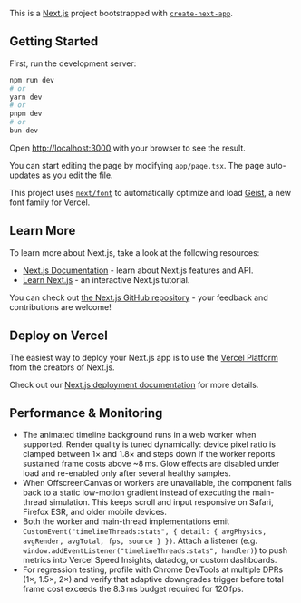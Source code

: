 This is a [Next.js](https://nextjs.org) project bootstrapped with [`create-next-app`](https://nextjs.org/docs/app/api-reference/cli/create-next-app).

## Getting Started

First, run the development server:

```bash
npm run dev
# or
yarn dev
# or
pnpm dev
# or
bun dev
```

Open [http://localhost:3000](http://localhost:3000) with your browser to see the result.

You can start editing the page by modifying `app/page.tsx`. The page auto-updates as you edit the file.

This project uses [`next/font`](https://nextjs.org/docs/app/building-your-application/optimizing/fonts) to automatically optimize and load [Geist](https://vercel.com/font), a new font family for Vercel.

## Learn More

To learn more about Next.js, take a look at the following resources:

- [Next.js Documentation](https://nextjs.org/docs) - learn about Next.js features and API.
- [Learn Next.js](https://nextjs.org/learn) - an interactive Next.js tutorial.

You can check out [the Next.js GitHub repository](https://github.com/vercel/next.js) - your feedback and contributions are welcome!

## Deploy on Vercel

The easiest way to deploy your Next.js app is to use the [Vercel Platform](https://vercel.com/new?utm_medium=default-template&filter=next.js&utm_source=create-next-app&utm_campaign=create-next-app-readme) from the creators of Next.js.

Check out our [Next.js deployment documentation](https://nextjs.org/docs/app/building-your-application/deploying) for more details.

## Performance & Monitoring

- The animated timeline background runs in a web worker when supported. Render quality is tuned dynamically: device pixel ratio is clamped between 1× and 1.8× and steps down if the worker reports sustained frame costs above ~8 ms. Glow effects are disabled under load and re-enabled only after several healthy samples.
- When OffscreenCanvas or workers are unavailable, the component falls back to a static low-motion gradient instead of executing the main-thread simulation. This keeps scroll and input responsive on Safari, Firefox ESR, and older mobile devices.
- Both the worker and main-thread implementations emit `CustomEvent("timelineThreads:stats", { detail: { avgPhysics, avgRender, avgTotal, fps, source } })`. Attach a listener (e.g. `window.addEventListener("timelineThreads:stats", handler)`) to push metrics into Vercel Speed Insights, datadog, or custom dashboards.
- For regression testing, profile with Chrome DevTools at multiple DPRs (1×, 1.5×, 2×) and verify that adaptive downgrades trigger before total frame cost exceeds the 8.3 ms budget required for 120 fps.

